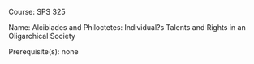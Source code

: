 




Course: SPS 325

Name: Alcibiades and Philoctetes: Individual?s Talents and Rights in an Oligarchical Society

Prerequisite(s): none